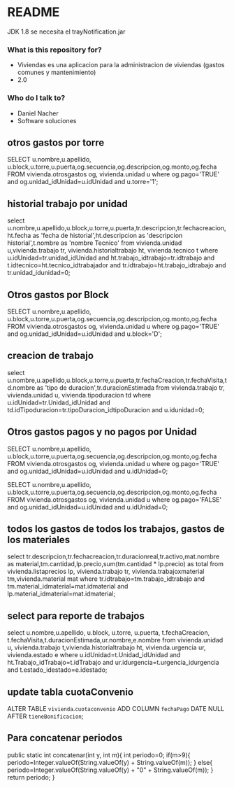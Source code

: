 # README #

JDK 1.8
se necesita el trayNotification.jar

### What is this repository for? ###

* Viviendas es una aplicacion para la administracion de viviendas (gastos comunes y mantenimiento)
* 2.0


### Who do I talk to? ###

* Daniel Nacher
* Software soluciones

## otros gastos por torre ##

SELECT u.nombre,u.apellido, u.block,u.torre,u.puerta,og.secuencia,og.descripcion,og.monto,og.fecha FROM vivienda.otrosgastos og, vivienda.unidad u where og.pago='TRUE' and og.unidad_idUnidad=u.idUnidad and u.torre='1';

## historial trabajo por unidad ##

select u.nombre,u.apellido,u.block,u.torre,u.puerta,tr.descripcion,tr.fechacreacion,ht.fecha as 'fecha de historial',ht.descripcion as 'descripcion historial',t.nombre as 'nombre Tecnico'
from vivienda.unidad u,vivienda.trabajo tr, vivienda.historialtrabajo ht, vivienda.tecnico t
where u.idUnidad=tr.unidad_idUnidad
and ht.trabajo_idtrabajo=tr.idtrabajo
and t.idtecnico=ht.tecnico_idtrabajador
and tr.idtrabajo=ht.trabajo_idtrabajo
and tr.unidad_idunidad=0;

## Otros gastos por Block ##

SELECT u.nombre,u.apellido, u.block,u.torre,u.puerta,og.secuencia,og.descripcion,og.monto,og.fecha FROM vivienda.otrosgastos og, vivienda.unidad u
where og.pago='TRUE'
and og.unidad_idUnidad=u.idUnidad
and u.block='D';

## creacion de trabajo ##

select u.nombre,u.apellido,u.block,u.torre,u.puerta,tr.fechaCreacion,tr.fechaVisita,td.nombre  as 'tipo de duracion',tr.duracionEstimada
from vivienda.trabajo tr, vivienda.unidad u, vivienda.tipoduracion td
where u.idUnidad=tr.Unidad_idUnidad
and td.idTipoduracion=tr.tipoDuracion_idtipoDuracion
and u.idunidad=0;

## Otros gastos pagos y no pagos por Unidad ##

SELECT u.nombre,u.apellido, u.block,u.torre,u.puerta,og.secuencia,og.descripcion,og.monto,og.fecha FROM vivienda.otrosgastos og, vivienda.unidad u
where og.pago='TRUE'
and og.unidad_idUnidad=u.idUnidad
and u.idUnidad=0;

SELECT u.nombre,u.apellido, u.block,u.torre,u.puerta,og.secuencia,og.descripcion,og.monto,og.fecha FROM vivienda.otrosgastos og, vivienda.unidad u
where og.pago='FALSE'
and og.unidad_idUnidad=u.idUnidad
and u.idUnidad=0;

## todos los gastos de todos los trabajos, gastos de los materiales ##

select tr.descripcion,tr.fechacreacion,tr.duracionreal,tr.activo,mat.nombre as material,tm.cantidad,lp.precio,sum(tm.cantidad * lp.precio) as total
from vivienda.listaprecios lp, vivienda.trabajo tr, vivienda.trabajoxmaterial tm,vivienda.material mat
where tr.idtrabajo=tm.trabajo_idtrabajo
and tm.material_idmaterial=mat.idmaterial
and lp.material_idmaterial=mat.idmaterial;

## select para reporte de trabajos ##

select u.nombre,u.apellido, u.block, u.torre, u.puerta,
t.fechaCreacion, t.fechaVisita,t.duracionEstimada,ur.nombre,e.nombre
from vivienda.unidad u, vivienda.trabajo t,vivienda.historialtrabajo ht, vivienda.urgencia ur, vivienda.estado e
where u.idUnidad=t.Unidad_idUnidad
and ht.Trabajo_idTrabajo=t.idTrabajo
and ur.idurgencia=t.urgencia_idurgencia
and t.estado_idestado=e.idestado;

## update tabla cuotaConvenio ##

ALTER TABLE `vivienda`.`cuotaconvenio` 
ADD COLUMN `fechaPago` DATE NULL AFTER `tieneBonificacion`;


## Para concatenar periodos ##

public static int concatenar(int y, int m){
        int periodo=0;
        if(m>9){
            periodo=Integer.valueOf(String.valueOf(y) + String.valueOf(m));
        }
        else{
            periodo=Integer.valueOf(String.valueOf(y) + "0" + String.valueOf(m));
        }        
        return periodo;
    }